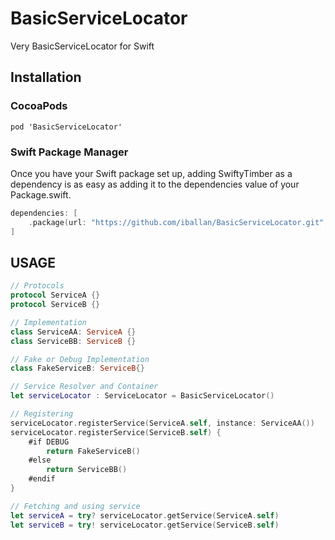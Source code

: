 # BasicServiceLocator
Very BasicServiceLocator for Swift


## Installation

### CocoaPods

`pod 'BasicServiceLocator'`


### Swift Package Manager

Once you have your Swift package set up, adding SwiftyTimber as a dependency is as easy as adding it to the dependencies value of your Package.swift.

```swift
dependencies: [
    .package(url: "https://github.com/iballan/BasicServiceLocator.git", .upToNextMajor(from: "0.0.2"))
]
```


## USAGE

```swift
// Protocols
protocol ServiceA {}
protocol ServiceB {}

// Implementation
class ServiceAA: ServiceA {}
class ServiceBB: ServiceB {}

// Fake or Debug Implementation
class FakeServiceB: ServiceB{}

// Service Resolver and Container
let serviceLocator : ServiceLocator = BasicServiceLocator()

// Registering
serviceLocator.registerService(ServiceA.self, instance: ServiceAA())
serviceLocator.registerService(ServiceB.self) {
    #if DEBUG
        return FakeServiceB()
    #else
        return ServiceBB()
    #endif
}

// Fetching and using service
let serviceA = try? serviceLocator.getService(ServiceA.self)
let serviceB = try! serviceLocator.getService(ServiceB.self)
```

